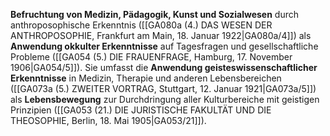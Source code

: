 
**Befruchtung von Medizin, Pädagogik, Kunst und Sozialwesen** durch anthroposophische Erkenntnis ([[GA080a (4.) DAS WESEN DER ANTHROPOSOPHIE, Frankfurt am Main, 18. Januar 1922|GA080a/4]]) als **Anwendung okkulter Erkenntnisse** auf Tagesfragen und gesellschaftliche Probleme ([[GA054 (5.) DIE FRAUENFRAGE, Hamburg, 17. November 1906|GA054/5]]). Sie umfasst die **Anwendung geisteswissenschaftlicher Erkenntnisse** in Medizin, Therapie und anderen Lebensbereichen ([[GA073a (5.) ZWEITER VORTRAG, Stuttgart, 12. Januar 1921|GA073a/5]]) als **Lebensbewegung** zur Durchdringung aller Kulturbereiche mit geistigen Prinzipien ([[GA053 (21.) DIE JURISTISCHE FAKULTÄT UND DIE THEOSOPHIE, Berlin, 18. Mai 1905|GA053/21]]).
